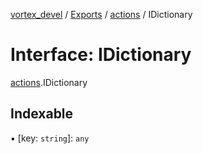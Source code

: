 [vortex_devel](../README.md) / [Exports](../modules.md) / [actions](../modules/actions.md) / IDictionary

# Interface: IDictionary

[actions](../modules/actions.md).IDictionary

## Indexable

▪ [key: `string`]: `any`

